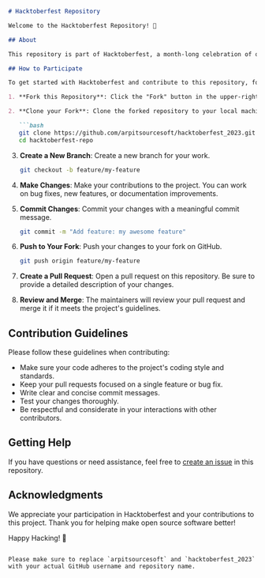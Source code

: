 ```markdown
# Hacktoberfest Repository

Welcome to the Hacktoberfest Repository! 🎉

## About

This repository is part of Hacktoberfest, a month-long celebration of open source software. We invite developers of all skill levels to participate in this event by contributing to this project.

## How to Participate

To get started with Hacktoberfest and contribute to this repository, follow these steps:

1. **Fork this Repository**: Click the "Fork" button in the upper-right corner of this repository to create your copy.

2. **Clone your Fork**: Clone the forked repository to your local machine using `git clone`.

   ```bash
   git clone https://github.com/arpitsourcesoft/hacktoberfest_2023.git
   cd hacktoberfest-repo
   ```

3. **Create a New Branch**: Create a new branch for your work.

   ```bash
   git checkout -b feature/my-feature
   ```

4. **Make Changes**: Make your contributions to the project. You can work on bug fixes, new features, or documentation improvements.

5. **Commit Changes**: Commit your changes with a meaningful commit message.

   ```bash
   git commit -m "Add feature: my awesome feature"
   ```

6. **Push to Your Fork**: Push your changes to your fork on GitHub.

   ```bash
   git push origin feature/my-feature
   ```

7. **Create a Pull Request**: Open a pull request on this repository. Be sure to provide a detailed description of your changes.

8. **Review and Merge**: The maintainers will review your pull request and merge it if it meets the project's guidelines.

## Contribution Guidelines

Please follow these guidelines when contributing:

- Make sure your code adheres to the project's coding style and standards.
- Keep your pull requests focused on a single feature or bug fix.
- Write clear and concise commit messages.
- Test your changes thoroughly.
- Be respectful and considerate in your interactions with other contributors.


## Getting Help

If you have questions or need assistance, feel free to [create an issue](https://github.com/arpitsourcesoft/hacktoberfest_2023/issues) in this repository.

## Acknowledgments

We appreciate your participation in Hacktoberfest and your contributions to this project. Thank you for helping make open source software better!

Happy Hacking! 🚀
```

Please make sure to replace `arpitsourcesoft` and `hacktoberfest_2023` with your actual GitHub username and repository name.